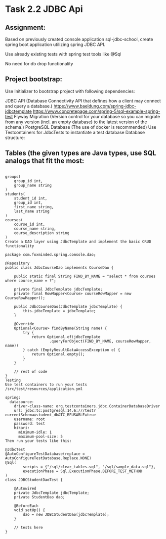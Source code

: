 # Task 2.2  JDBC Api

## Assignment:

Based on previously created console application sql-jdbc-school, create spring boot application utilizing spring JDBC API.

Use already existing tests with spring test tools like @Sql

No need for db drop functionality


## Project bootstrap:

Use Initializer to bootstrap project with following dependencies:

JDBC API (Database Connectivity API that defines how a client may connect and query a database.) 
https://www.baeldung.com/spring-jdbc-jdbctemplate
https://www.concretepage.com/spring-5/sql-example-spring-test
Flyway Migration (Version control for your database so you can migrate from any version (incl. an empty database) to the latest version of the schema.)
PostgreSQL Database (The use of docker is recommended)
Use Testcontainers for JdbcTests to instantiate a test database
Database structure:

## Tables (the given types are Java types, use SQL analogs that fit the most:

```

groups(
	group_id int,
	group_name string
)
students(
	student_id int,
	group_id int,
	first_name string,
	last_name string
)
courses(
	course_id int,
	course_name string,
	course_description string
)
Create a DAO layer using JdbcTemplate and implement the basic CRUD functionality

package com.foxminded.spring.console.dao;

@Repository
public class JdbcCourseDao implements CourseDao {

    public static final String FIND_BY_NAME = "select * from courses where course_name = ?";
    
    private final JdbcTemplate jdbcTemplate;
    private final RowMapper<Course> courseRowMapper = new CourseRowMapper();

    public JdbcCourseDao(JdbcTemplate jdbcTemplate) {
        this.jdbcTemplate = jdbcTemplate;
    }
    
    @Override
    Optional<Course> findByName(String name) {
        try {
            return Optional.of(jdbcTemplate
                    .queryForObject(FIND_BY_NAME, courseRowMapper, name))
        } catch (EmptyResultDataAccessException e) {
            return Optional.empty();
        }
    }
    
    // rest of code
}
Testing
Use test containers to run your tests
/src/test/resources/application.yml

spring:
  datasource:
    driver-class-name: org.testcontainers.jdbc.ContainerDatabaseDriver
    url: jdbc:tc:postgresql:14.6:///test?currentSchema=student_db&TC_REUSABLE=true
    username: root
    password: test
    hikari:
      minimum-idle: 1
      maximum-pool-size: 5
Then run your tests like this:

@JdbcTest
@AutoConfigureTestDatabase(replace = AutoConfigureTestDatabase.Replace.NONE)
@Sql(
        scripts = {"/sql/clear_tables.sql", "/sql/sample_data.sql"},
        executionPhase = Sql.ExecutionPhase.BEFORE_TEST_METHOD
)
class JDBCStudentDaoTest {

    @Autowired
    private JdbcTemplate jdbcTemplate;
    private StudentDao dao;

    @BeforeEach
    void setUp() {
        dao = new JDBCStudentDao(jdbcTemplate);
    }

    // tests here
}

```



